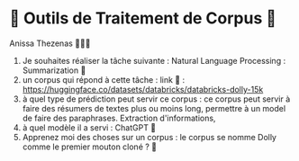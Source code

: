 # 🌻 Outils de Traitement de Corpus 🌻 
Anissa Thezenas 👩🏾‍💻

1. Je souhaites réaliser la tâche suivante : Natural Language Processing : Summarization  📄
2. un corpus qui répond à cette tâche : link 🔗 : https://huggingface.co/datasets/databricks/databricks-dolly-15k
3. à quel type de prédiction peut servir ce corpus : ce corpus peut servir à faire des résumers de textes plus ou moins long, permettre à un model de faire des paraphrases. Extraction d'informations, 
4. à quel modèle il a servi : ChatGPT 🤖
5. Apprenez moi des choses sur un corpus :  le corpus se nomme Dolly comme le premier mouton cloné ? 🐑